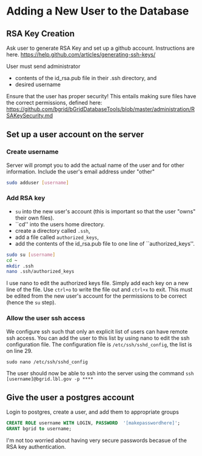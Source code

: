 # Adding a New User to the Database 
## RSA Key Creation
Ask user to generate RSA Key and set up a github account.  Instructions are here. 
https://help.github.com/articles/generating-ssh-keys/

User must send administrator 
* contents of the id_rsa.pub file in their .ssh directory, and
* desired username

Ensure that the user has proper security! 
This entails making sure files have the correct permissions, defined here: https://github.com/bgrid/bGridDatabaseTools/blob/master/administration/RSAKeySecurity.md

## Set up a user account on the server
### Create username
Server will prompt you to add the actual name of the user and for other information. Include the user's email address under "other" 
```bash
sudo adduser [username]
```

### Add RSA key
* ``su`` into the new user's account (this is important so that the user "owns" their own files).  
* ``cd'' into the users home directory.
* create a directory called ``.ssh``, 
* add a file called ``authorized_keys``,
*  add the contents of the id_rsa.pub file to one line of ``authorized_keys''. 
```bash
sudo su [username]
cd ~
mkdir .ssh
nano .ssh/authorized_keys
``` 
I use nano to edit the authorized keys file. Simply add each key on a new line of the file. Use ``ctrl+o`` to write the file out and ``ctrl+x`` to exit.  This must be edited from the new user's account for the permissions to be correct (hence the ``su`` step).  

### Allow the user ssh access
We configure ssh such that only an explicit list of users can have remote ssh access. You can add the user to this list by using nano to edit the ssh configuration file. The configuration file is ``/etc/ssh/sshd_config``, the list is on line 29.
``` 
sudo nano /etc/ssh/sshd_config
```


The user should now be able to ssh into the server using the command
```ssh [username]@bgrid.lbl.gov -p ****```

## Give the user a postgres account
Login to postgres, create a user, and add them to appropriate groups
```SQL
CREATE ROLE username WITH LOGIN, PASSWORD  '[makepasswordhere]';
GRANT bgrid to username;
```
I'm not too worried about having very secure passwords becasue of the RSA key authentication. 
